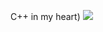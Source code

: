 C++ in my heart)
![](https://github-readme-stats.vercel.app/api/wakatime?username={Daniel_1}&api_domain=wakapi.dev&bg_color=2D3748&title_color=2F855A&icon_color=2F855A&text_color=ffffff&custom_title=Wakapi%20Week%20Stats&layout=compact)
